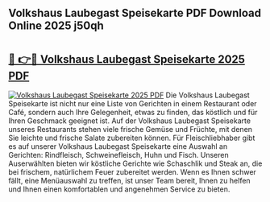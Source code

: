 ## Volkshaus Laubegast Speisekarte PDF Download Online 2025 j50qh

# <h2><a href="http://gce296.nevu.top/?p=Volkshaus+Laubegast+Speisekarte">🔗 👉🔴 Volkshaus Laubegast Speisekarte 2025 PDF</a></h2>

[![Volkshaus Laubegast Speisekarte 2025 PDF](https://i.imgur.com/dBaPXMq.png)](http://gce296.nevu.top/?p=Volkshaus+Laubegast+Speisekarte)
Die Volkshaus Laubegast Speisekarte ist nicht nur eine Liste von Gerichten in einem Restaurant oder Café, sondern auch Ihre Gelegenheit, etwas zu finden, das köstlich und für Ihren Geschmack geeignet ist. Auf der Volkshaus Laubegast Speisekarte unseres Restaurants stehen viele frische Gemüse und Früchte, mit denen Sie leichte und frische Salate zubereiten können. Für Fleischliebhaber gibt es auf unserer Volkshaus Laubegast Speisekarte eine Auswahl an Gerichten: Rindfleisch, Schweinefleisch, Huhn und Fisch. Unseren Auserwählten bieten wir köstliche Gerichte wie Schaschlik und Steak an, die bei frischem, natürlichem Feuer zubereitet werden. Wenn es Ihnen schwer fällt, eine Menüauswahl zu treffen, ist unser Team bereit, Ihnen zu helfen und Ihnen einen komfortablen und angenehmen Service zu bieten.
